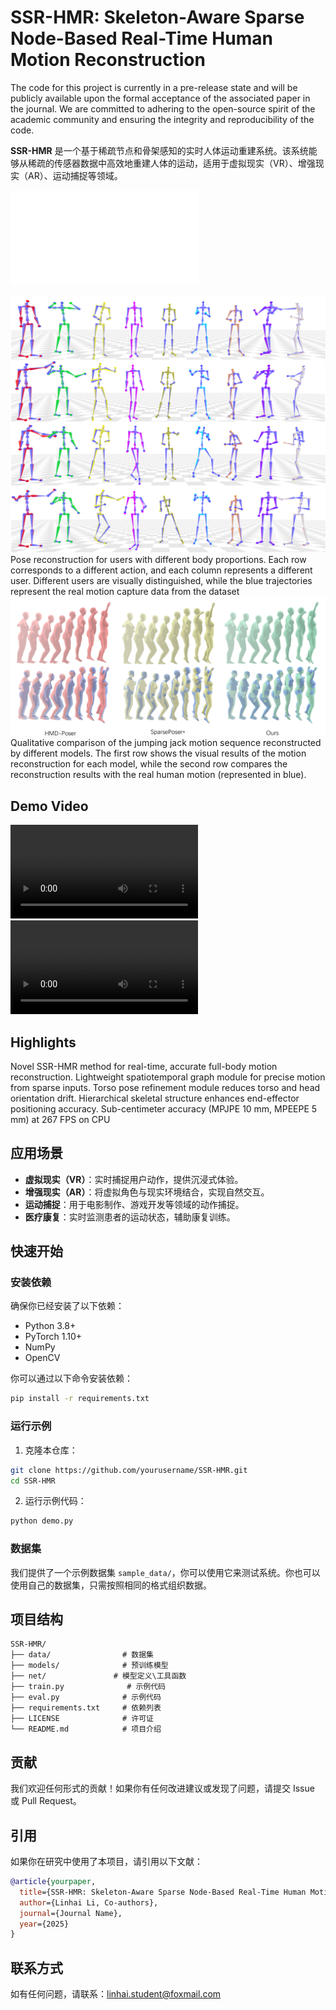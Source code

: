
# SSR-HMR: Skeleton-Aware Sparse Node-Based Real-Time Human Motion Reconstruction

The code for this project is currently in a pre-release state and will be publicly available upon the formal acceptance of the associated paper in the journal. We are committed to adhering to the open-source spirit of the academic community and ensuring the integrity and reproducibility of the code.

**SSR-HMR** 是一个基于稀疏节点和骨架感知的实时人体运动重建系统。该系统能够从稀疏的传感器数据中高效地重建人体的运动，适用于虚拟现实（VR）、增强现实（AR）、运动捕捉等领域。

![Pipeline](Pipeline.pdf)

![nine_person](nine_person.png)
Pose reconstruction for users with different body proportions. Each row corresponds to a different action, and each column represents a different user. Different users are visually distinguished, while the blue trajectories represent the real motion capture data from the dataset
![vr-qualitative](vr-qualitative.png)
Qualitative comparison of the jumping jack motion sequence reconstructed by different models. The first row shows the visual results of the motion reconstruction for each model, while the second row compares the reconstruction results with the real human motion (represented in blue).

## Demo Video
![AMASS_dance](AMASS_dance.mp4)
![xsens_nineperson](xsens_nineperson.mp4)

## Highlights
Novel SSR-HMR method for real-time, accurate full-body motion reconstruction.
Lightweight spatiotemporal graph module for precise motion from sparse inputs.
Torso pose refinement module reduces torso and head orientation drift.
Hierarchical skeletal structure enhances end-effector positioning accuracy.
Sub-centimeter accuracy (MPJPE 10 mm, MPEEPE 5 mm) at 267 FPS on CPU


## 应用场景

- **虚拟现实（VR）**：实时捕捉用户动作，提供沉浸式体验。
- **增强现实（AR）**：将虚拟角色与现实环境结合，实现自然交互。
- **运动捕捉**：用于电影制作、游戏开发等领域的动作捕捉。
- **医疗康复**：实时监测患者的运动状态，辅助康复训练。

## 快速开始

### 安装依赖

确保你已经安装了以下依赖：

- Python 3.8+
- PyTorch 1.10+
- NumPy
- OpenCV

你可以通过以下命令安装依赖：

```bash
pip install -r requirements.txt
```

### 运行示例

1. 克隆本仓库：

```bash
git clone https://github.com/yourusername/SSR-HMR.git
cd SSR-HMR
```

2. 运行示例代码：

```bash
python demo.py
```

### 数据集

我们提供了一个示例数据集 `sample_data/`，你可以使用它来测试系统。你也可以使用自己的数据集，只需按照相同的格式组织数据。

## 项目结构

```
SSR-HMR/
├── data/                # 数据集
├── models/              # 预训练模型
├── net/               # 模型定义\工具函数
├── train.py              # 示例代码
├── eval.py              # 示例代码
├── requirements.txt     # 依赖列表
├── LICENSE              # 许可证
└── README.md            # 项目介绍
```

## 贡献

我们欢迎任何形式的贡献！如果你有任何改进建议或发现了问题，请提交 Issue 或 Pull Request。


## 引用

如果你在研究中使用了本项目，请引用以下文献：

```bibtex
@article{yourpaper,
  title={SSR-HMR: Skeleton-Aware Sparse Node-Based Real-Time Human Motion Reconstruction},
  author={Linhai Li, Co-authors},
  journal={Journal Name},
  year={2025}
}
```

## 联系方式

如有任何问题，请联系：[linhai.student@foxmail.com](mailto:linhai.student@foxmail.com)

